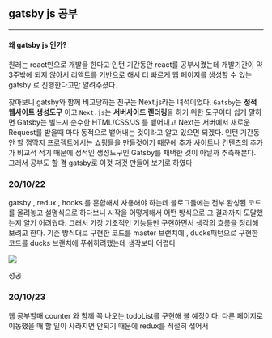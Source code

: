 ## gatsby js  공부
-----------

#### 왜 gatsby js 인가?
원래는 react만으로 개발을 한다고 인턴 기간동안 react를 공부시켰는데 개발기간이 약 3주밖에 되지 않아서 리액트를 기반으로 해서 더 빠르게 웹 페이지를 생성할 수 있는 gatsby 로 진행한다고만 알려주셨다. 

찾아보니 gatsby와 함께 비교당하는 친구는 Next.js라는 녀석이었다. `Gatsby`는 **정적 웹사이트  생성도구** 이고  `Next.js`는 **서버사이드 렌더링**을 하기 위한 도구이다 쉽게 말하면 Gatsby는 빌드시 순수한 HTML/CSS/JS 를 뱉어내고 Next는 서버에서 새로운 Request를 받을때 마다 동적으로 뱉어내는 것이라고 알고 있으면 되겠다. 
인턴 기간동안 할 껌딱지 프로젝트에서는 쇼핑몰을 만들것이기 때문에 추가 사이트나 컨텐츠의 추가가 비교적 적기 때문에 정적인 생성도구인 Gatsby를 채택한 것이 아닐까 추측해본다. 그래서 공부도 할 겸 gatsby로 이것 저것 만들어 보기로 하였다

### 20/10/22
gatsby , redux , hooks 를 혼합해서 사용해야 하는데 블로그들에는 전부 완성된 코드를 올려놓고 설명식으로 하다보니 시작을 어떻게해서 어떤 방식으로 그 결과까지 도달했는지 알기 어려웠다. 그래서 가장 기초적인 기능들만 구현하면서 생각의 흐름을 정리해 보려고 한다. 
기존 방식대로 구현한 코드를 master 브랜치에 , ducks패턴으로 구현한 코드를 ducks 브랜치에 푸쉬하려했는데 생각보다 어렵다

![](https://images.velog.io/images/cheal3/post/de6a0a3d-b8f2-4ae9-a1bc-259277ed6225/image.png)

성공


### 20/10/23
웹 공부할때 counter 와 함께 꼭 나오는 todoList를 구현해 볼 예정이다. 다른 페이지로 이동했을 때 할 일이 사라지면 안되기 때문에 redux를 적절히 섞어서 
